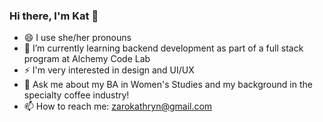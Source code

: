 ### Hi there, I'm Kat 👋

<!--
**kathrynzaro/kathrynzaro** is a ✨ _special_ ✨ repository because its `README.md` (this file) appears on your GitHub profile.

Here are some ideas to get you started:

- 🔭 I’m currently working on ...
- 🌱 I’m currently learning ...
- 👯 I’m looking to collaborate on ...
- 🤔 I’m looking for help with ...
- 💬 Ask me about ...
- 📫 How to reach me: ...
- 😄 Pronouns: ...
- ⚡ Fun fact: ...
-->

- 😄 I use she/her pronouns
- 🌱 I’m currently learning backend development as part of a full stack program at Alchemy Code Lab
- ⚡ I'm very interested in design and UI/UX 
- 💬 Ask me about my BA in Women's Studies and my background in the specialty coffee industry!
- 📫 How to reach me: zarokathryn@gmail.com

